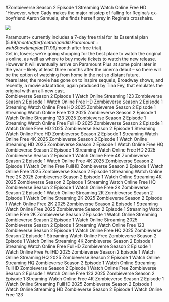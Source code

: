 #Zombieverse Season 2 Episode 1 Streaming Watch Online Free HD  
"However, when Cady makes the major misstep of falling for Regina’s ex-boyfriend Aaron Samuels, she finds herself prey in Regina’s crosshairs.  
  
[![](https://i.imgur.com/qSNzIqt.png)](https://movie.rssnews.media/tGTSBHv.php)  
  
Paramount+ currently includes a 7-day free trial for its Essential plan ($5.99/month after free trial) and its Paramount+ with Showtime plan ($11.99/month after free trial).  
Get in, losers; we’re going shopping for the best place to watch the original s online, as well as where to buy movie tickets to watch the new release.  
However it will eventually arrive on Paramount Plus at some point later in the year – likely at least three months after the cinema debut – so there will be the option of watching from home in the not so distant future.  
Years later, the movie has gone on to inspire sequels, Broadway shows, and recently, a movie adaptation, again produced by Tina Fey, that emulates the original with an all-new cast.  
Zombieverse Season 2 Episode 1 Watch Online Streaming 123
Zombieverse Season 2 Episode 1 Watch Online Free HD
Zombieverse Season 2 Episode 1 Streaming Watch Online Free HQ 2025
Zombieverse Season 2 Episode 1 Streaming Watch Online Free 123 2025
Zombieverse Season 2 Episode 1 Watch Online Streaming 123 2025
Zombieverse Season 2 Episode 1 Streaming Watch Online Free FullHD 2025
Zombieverse Season 2 Episode 1 Watch Online Free HD 2025
Zombieverse Season 2 Episode 1 Streaming Watch Online Free HD
Zombieverse Season 2 Episode 1 Streaming Watch Online Free 4K 2025
Zombieverse Season 2 Episode 1 Watch Online Streaming HD 2025
Zombieverse Season 2 Episode 1 Watch Online Free HQ
Zombieverse Season 2 Episode 1 Streaming Watch Online Free HD 2025
Zombieverse Season 2 Episode 1 Watch Online Free 4K
Zombieverse Season 2 Episode 1 Watch Online Free 4K 2025
Zombieverse Season 2 Episode 1 Watch Online Free FullHD
Zombieverse Season 2 Episode 1 Watch Online Free 2025
Zombieverse Season 2 Episode 1 Streaming Watch Online Free 2K 2025
Zombieverse Season 2 Episode 1 Watch Online Streaming 4K 2025
Zombieverse Season 2 Episode 1 Streaming Watch Online Free HQ
Zombieverse Season 2 Episode 1 Watch Online Free 2K
Zombieverse Season 2 Episode 1 Watch Online Streaming 2K
Zombieverse Season 2 Episode 1 Watch Online Streaming 2K 2025
Zombieverse Season 2 Episode 1 Watch Online Free 2K 2025
Zombieverse Season 2 Episode 1 Streaming Watch Online Free 2025
Zombieverse Season 2 Episode 1 Streaming Watch Online Free 2K
Zombieverse Season 2 Episode 1 Watch Online Streaming
Zombieverse Season 2 Episode 1 Watch Online Streaming 2025
Zombieverse Season 2 Episode 1 Streaming Watch Online Free 123
Zombieverse Season 2 Episode 1 Watch Online Free HQ 2025
Zombieverse Season 2 Episode 1 Streaming Watch Online Free
Zombieverse Season 2 Episode 1 Watch Online Streaming 4K
Zombieverse Season 2 Episode 1 Streaming Watch Online Free FullHD
Zombieverse Season 2 Episode 1 Watch Online Free FullHD 2025
Zombieverse Season 2 Episode 1 Watch Online Streaming HQ 2025
Zombieverse Season 2 Episode 1 Watch Online Streaming HQ
Zombieverse Season 2 Episode 1 Watch Online Streaming FullHD
Zombieverse Season 2 Episode 1 Watch Online Free
Zombieverse Season 2 Episode 1 Watch Online Free 123 2025
Zombieverse Season 2 Episode 1 Streaming Watch Online Free 4K
Zombieverse Season 2 Episode 1 Watch Online Streaming FullHD 2025
Zombieverse Season 2 Episode 1 Watch Online Streaming HD
Zombieverse Season 2 Episode 1 Watch Online Free 123